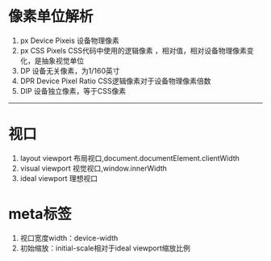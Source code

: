 # 像素单位解析
 1. px Device Pixeis 设备物理像素
 2. px CSS Pixels CSS代码中使用的逻辑像素 ，相对值，相对设备物理像素变化，是抽象视觉单位
 3. DP 设备无关像素，为1/160英寸
 4. DPR Device Pixel Ratio CSS逻辑像素对于设备物理像素倍数
 5. DIP 设备独立像素，等于CSS像素
---
# 视口

1. layout viewport 布局视口,document.documentElement.clientWidth
2. visual viewport 视觉视口,window.innerWidth
3. ideal viewport 理想视口 

# meta标签
1. 视口宽度width：device-width
2. 初始缩放：initial-scale相对于ideal viewport缩放比例
